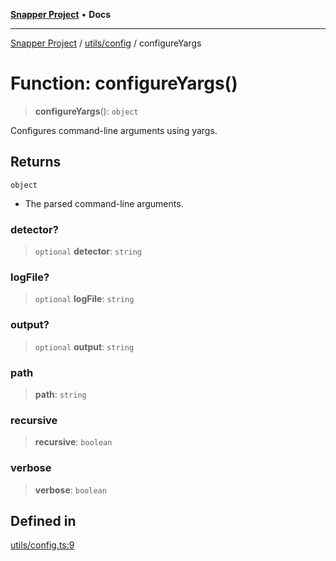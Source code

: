 [**Snapper Project**](../../../README.md) • **Docs**

***

[Snapper Project](../../../README.md) / [utils/config](../README.md) / configureYargs

# Function: configureYargs()

> **configureYargs**(): `object`

Configures command-line arguments using yargs.

## Returns

`object`

- The parsed command-line arguments.

### detector?

> `optional` **detector**: `string`

### logFile?

> `optional` **logFile**: `string`

### output?

> `optional` **output**: `string`

### path

> **path**: `string`

### recursive

> **recursive**: `boolean`

### verbose

> **verbose**: `boolean`

## Defined in

[utils/config.ts:9](https://github.com/asifqatar/Snapper/blob/778fb7895f2095593881f2d22f160dd7157134a7/utils/config.ts#L9)

